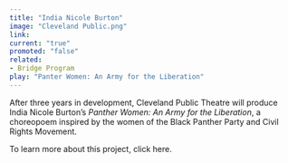 ```yaml
---
title: "India Nicole Burton"
image: "Cleveland Public.png"
link: 
current: "true"
promoted: "false"
related:
- Bridge Program
play: "Panter Women: An Army for the Liberation"
---
```

After three years in development, Cleveland Public Theatre will produce India Nicole Burton’s *Panther Women: An Army for the Liberation*, a choreopoem inspired by the women of the Black Panther Party and Civil Rights Movement. 

To learn more about this project, click here.
